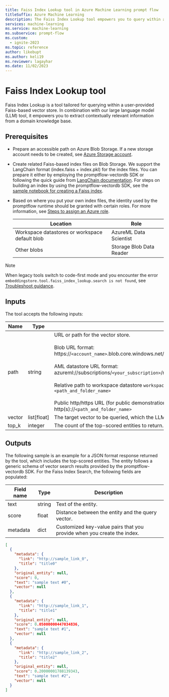 ```yaml
---
title: Faiss Index Lookup tool in Azure Machine Learning prompt flow
titleSuffix: Azure Machine Learning
description: The Faiss Index Lookup tool empowers you to query within a user-provided Faiss-based vector store and extract contextually relevant information from a domain knowledge base.
services: machine-learning
ms.service: machine-learning
ms.subservice: prompt-flow
ms.custom:
  - ignite-2023
ms.topic: reference
author: likebupt
ms.author: keli19
ms.reviewer: lagayhar
ms.date: 11/02/2023
---
```


# Faiss Index Lookup tool

Faiss Index Lookup is a tool tailored for querying within a user-provided Faiss-based vector store. In combination with our large language model (LLM) tool, it empowers you to extract contextually relevant information from a domain knowledge base.

## Prerequisites

- Prepare an accessible path on Azure Blob Storage. If a new storage account needs to be created, see [Azure Storage account](../../../storage/common/storage-account-create.md).
- Create related Faiss-based index files on Blob Storage. We support the LangChain format (index.faiss + index.pkl) for the index files. You can prepare it either by employing the promptflow-vectordb SDK or following the quick guide from [LangChain documentation](https://python.langchain.com/docs/modules/data_connection/vectorstores/integrations/faiss). For steps on building an index by using the promptflow-vectordb SDK, see the [sample notebook for creating a Faiss index](https://aka.ms/pf-sample-build-faiss-index).
- Based on where you put your own index files, the identity used by the promptflow runtime should be granted with certain roles. For more information, see [Steps to assign an Azure role](../../../role-based-access-control/role-assignments-steps.md).

    | Location | Role |
    | ---- | ---- |
    | Workspace datastores or workspace default blob | AzureML Data Scientist |
    | Other blobs | Storage Blob Data Reader |

> [!NOTE]
> When legacy tools switch to code-first mode and you encounter the error `embeddingstore.tool.faiss_index_lookup.search is not found`, see [Troubleshoot guidance](./troubleshoot-guidance.md).

## Inputs

The tool accepts the following inputs:

| Name | Type | Description | Required |
| ---- | ---- | ----------- | -------- |
| path | string | URL or path for the vector store.<br><br>Blob URL format:<br>https://`<account_name>`.blob.core.windows.net/`<container_name>`/`<path_and_folder_name>`<br><br>AML datastore URL format:<br>azureml://subscriptions/`<your_subscription>`/resourcegroups/`<your_resource_group>`/workspaces/`<your_workspace>`/data/`<data_path>`<br><br>Relative path to workspace datastore `workspaceblobstore`:<br>`<path_and_folder_name>`<br><br> Public http/https URL (for public demonstration):<br>http(s)://`<path_and_folder_name>` | Yes |
| vector | list[float] | The target vector to be queried, which the LLM tool can generate. | Yes |
| top_k | integer | The count of the top-scored entities to return. Default value is 3. | No |

## Outputs

The following sample is an example for a JSON format response returned by the tool, which includes the top-scored entities. The entity follows a generic schema of vector search results provided by the promptflow-vectordb SDK. For the Faiss Index Search, the following fields are populated:

| Field name | Type | Description |
| ---- | ---- | ----------- |
| text | string | Text of the entity. |
| score | float | Distance between the entity and the query vector. |
| metadata | dict | Customized key-value pairs that you provide when you create the index. |

```json
[
  {
    "metadata": {
      "link": "http://sample_link_0",
      "title": "title0"
    },
    "original_entity": null,
    "score": 0,
    "text": "sample text #0",
    "vector": null
  },
  {
    "metadata": {
      "link": "http://sample_link_1",
      "title": "title1"
    },
    "original_entity": null,
    "score": 0.05000000447034836,
    "text": "sample text #1",
    "vector": null
  },
  {
    "metadata": {
      "link": "http://sample_link_2",
      "title": "title2"
    },
    "original_entity": null,
    "score": 0.20000001788139343,
    "text": "sample text #2",
    "vector": null
  }
]

```
